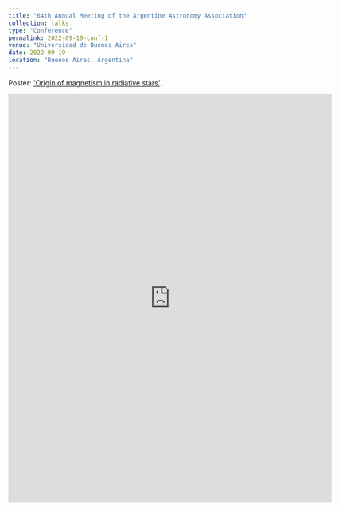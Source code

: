 ```yaml
---
title: "64th Annual Meeting of the Argentine Astronomy Association"
collection: talks
type: "Conference"
permalink: 2022-09-19-conf-1
venue: "Universidad de Buenos Aires"
date: 2022-09-19
location: "Buenos Aires, Argentina"
---
```

Poster: ['Origin of magnetism in radiative stars'](https://juanshr.github.io/files/poster2022.pdf).

<embed src="https://juanshr.github.io/files/poster2022.pdf" type="application/pdf" width="650px" height="820px"/>
<br>

